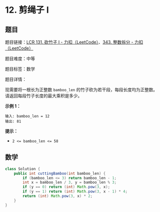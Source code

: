 # 12. 剪绳子 I

## 题目

题目链接：[LCR 131. 砍竹子 I - 力扣（LeetCode）](https://leetcode.cn/problems/jian-sheng-zi-lcof/description/)、[343. 整数拆分 - 力扣（LeetCode）](https://leetcode.cn/problems/integer-break/description/)

题目难度：中等

题目标签：数学

题目详情：

现需要将一根长为正整数 `bamboo_len` 的竹子砍为若干段，每段长度均为正整数。请返回每段竹子长度的最大乘积是多少。

**示例 1：**

```
输入: bamboo_len = 12
输出: 81
```

**提示：**

- `2 <= bamboo_len <= 58`



## 数学

``` java
class Solution {
    public int cuttingBamboo(int bamboo_len) {
        if (bamboo_len <= 3) return bamboo_len - 1;
        int x = bamboo_len / 3, y = bamboo_len % 3;
        if (y == 0) return (int) Math.pow(3, x);
        if (y == 1) return (int) Math.pow(3, x - 1) * 4;
        return (int) Math.pow(3, x) * 2;
    }
}
```

